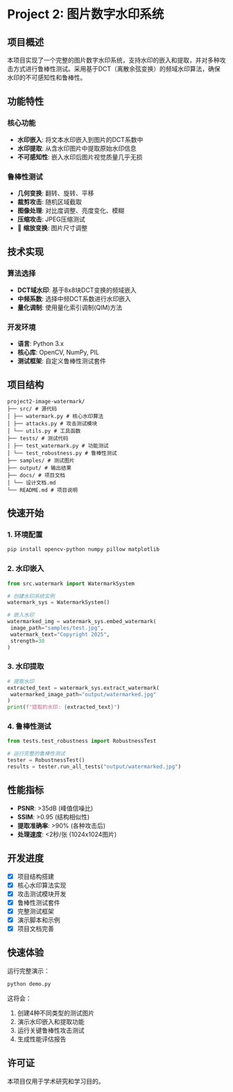 ﻿# Project 2: 图片数字水印系统

## 项目概述

本项目实现了一个完整的图片数字水印系统，支持水印的嵌入和提取，并对多种攻击方式进行鲁棒性测试。采用基于DCT（离散余弦变换）的频域水印算法，确保水印的不可感知性和鲁棒性。

## 功能特性

### 核心功能
- **水印嵌入**: 将文本水印嵌入到图片的DCT系数中
- **水印提取**: 从含水印图片中提取原始水印信息
- **不可感知性**: 嵌入水印后图片视觉质量几乎无损

### 鲁棒性测试
- **几何变换**: 翻转、旋转、平移
- **裁剪攻击**: 随机区域截取
- **图像处理**: 对比度调整、亮度变化、模糊
- **压缩攻击**: JPEG压缩测试
- 📏 **缩放变换**: 图片尺寸调整

## 技术实现

### 算法选择
- **DCT域水印**: 基于8x8块DCT变换的频域嵌入
- **中频系数**: 选择中频DCT系数进行水印嵌入
- **量化调制**: 使用量化索引调制(QIM)方法

### 开发环境
- **语言**: Python 3.x
- **核心库**: OpenCV, NumPy, PIL
- **测试框架**: 自定义鲁棒性测试套件

## 项目结构

```
project2-image-watermark/
├── src/ # 源代码
│ ├── watermark.py # 核心水印算法
│ ├── attacks.py # 攻击测试模块
│ └── utils.py # 工具函数
├── tests/ # 测试代码
│ ├── test_watermark.py # 功能测试
│ └── test_robustness.py # 鲁棒性测试
├── samples/ # 测试图片
├── output/ # 输出结果
├── docs/ # 项目文档
│ └── 设计文档.md
└── README.md # 项目说明
```

## 快速开始

### 1. 环境配置
```bash
pip install opencv-python numpy pillow matplotlib
```

### 2. 水印嵌入
```python
from src.watermark import WatermarkSystem

# 创建水印系统实例
watermark_sys = WatermarkSystem()

# 嵌入水印
watermarked_img = watermark_sys.embed_watermark(
 image_path="samples/test.jpg",
 watermark_text="Copyright 2025",
 strength=30
)
```

### 3. 水印提取
```python
# 提取水印
extracted_text = watermark_sys.extract_watermark(
 watermarked_image_path="output/watermarked.jpg"
)
print(f"提取的水印: {extracted_text}")
```

### 4. 鲁棒性测试
```python
from tests.test_robustness import RobustnessTest

# 运行完整的鲁棒性测试
tester = RobustnessTest()
results = tester.run_all_tests("output/watermarked.jpg")
```

## 性能指标

- **PSNR**: >35dB (峰值信噪比)
- **SSIM**: >0.95 (结构相似性)
- **提取准确率**: >90% (各种攻击后)
- **处理速度**: <2秒/张 (1024x1024图片)

## 开发进度

- [x] 项目结构搭建
- [x] 核心水印算法实现
- [x] 攻击测试模块开发
- [x] 鲁棒性测试套件
- [x] 完整测试框架
- [x] 演示脚本和示例
- [x] 项目文档完善

## 快速体验

运行完整演示：
```bash
python demo.py
```

这将会：
1. 创建4种不同类型的测试图片
2. 演示水印嵌入和提取功能
3. 运行关键鲁棒性攻击测试
4. 生成性能评估报告

## 许可证

本项目仅用于学术研究和学习目的。
